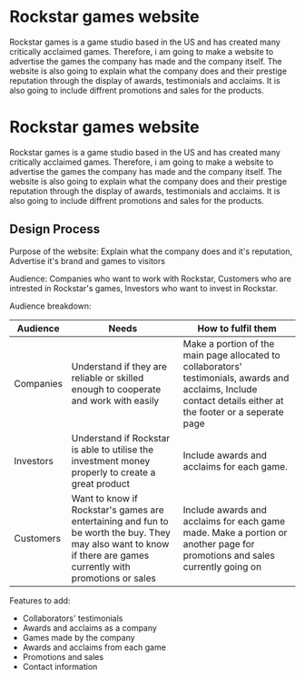 # Rockstar games website

Rockstar games is a game studio based in the US and has created many critically acclaimed games. Therefore, i am going to make a
website to advertise the games the company has made and the company itself. The website is also going to explain what the company does and their prestige reputation through the display of awards, testimonials and acclaims. It is also going to include diffrent promotions and sales for the products.

# Rockstar games website

Rockstar games is a game studio based in the US and has created many critically acclaimed games. Therefore, i am going to make a
website to advertise the games the company has made and the company itself. The website is also going to explain what the company does and their prestige reputation through the display of awards, testimonials and acclaims. It is also going to include diffrent promotions and sales for the products.

## Design Process

Purpose of the website: Explain what the company does and it's reputation, Advertise it's brand and games to visitors

Audience: Companies who want to work with Rockstar, Customers who are intrested in Rockstar's games, Investors who want to invest in Rockstar.

Audience breakdown:

| Audience  | Needs                                                                                                                                                           | How to fulfil them                                                                                                                                             |
| --------- | --------------------------------------------------------------------------------------------------------------------------------------------------------------- | -------------------------------------------------------------------------------------------------------------------------------------------------------------- |
| Companies | Understand if they are reliable or skilled enough to cooperate and work with easily                                                                             | Make a portion of the main page allocated to collaborators' testimonials, awards and acclaims, Include contact details either at the footer or a seperate page |
| Investors | Understand if Rockstar is able to utilise the investment money properly to create a great product                                                               | Include awards and acclaims for each game.                                                                                                                     |
| Customers | Want to know if Rockstar's games are entertaining and fun to be worth the buy. They may also want to know if there are games currently with promotions or sales | Include awards and acclaims for each game made. Make a portion or another page for promotions and sales currently going on                                     |

Features to add:

- Collaborators' testimonials
- Awards and acclaims as a company
- Games made by the company
- Awards and acclaims from each game
- Promotions and sales
- Contact information
